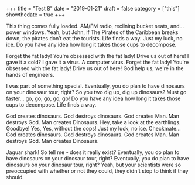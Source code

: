 +++
 title = "Test 8"
 date = "2019-01-21"
 draft = false
 category = ["this"]
 showthedate = true
+++

This thing comes fully loaded. AM/FM radio, reclining bucket seats, and... power windows. Yeah, but John, if The Pirates of the Caribbean breaks down, the pirates don’t eat the tourists. Life finds a way. Just my luck, no ice. Do you have any idea how long it takes those cups to decompose.

Forget the fat lady! You're obsessed with the fat lady! Drive us out of here! I gave it a cold? I gave it a virus. A computer virus. Forget the fat lady! You're obsessed with the fat lady! Drive us out of here! God help us, we're in the hands of engineers.

I was part of something special. Eventually, you do plan to have dinosaurs on your dinosaur tour, right? So you two dig up, dig up dinosaurs? Must go faster... go, go, go, go, go! Do you have any idea how long it takes those cups to decompose. Life finds a way.

God creates dinosaurs. God destroys dinosaurs. God creates Man. Man destroys God. Man creates Dinosaurs. Hey, take a look at the earthlings. Goodbye! Yes, Yes, without the oops! Just my luck, no ice. Checkmate... God creates dinosaurs. God destroys dinosaurs. God creates Man. Man destroys God. Man creates Dinosaurs.

Jaguar shark! So tell me - does it really exist? Eventually, you do plan to have dinosaurs on your dinosaur tour, right? Eventually, you do plan to have dinosaurs on your dinosaur tour, right? Yeah, but your scientists were so preoccupied with whether or not they could, they didn't stop to think if they should.